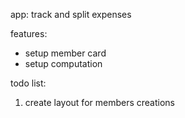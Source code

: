 app: track and split expenses

features:
* setup member card
* setup computation

todo list:
1. create layout for members creations
